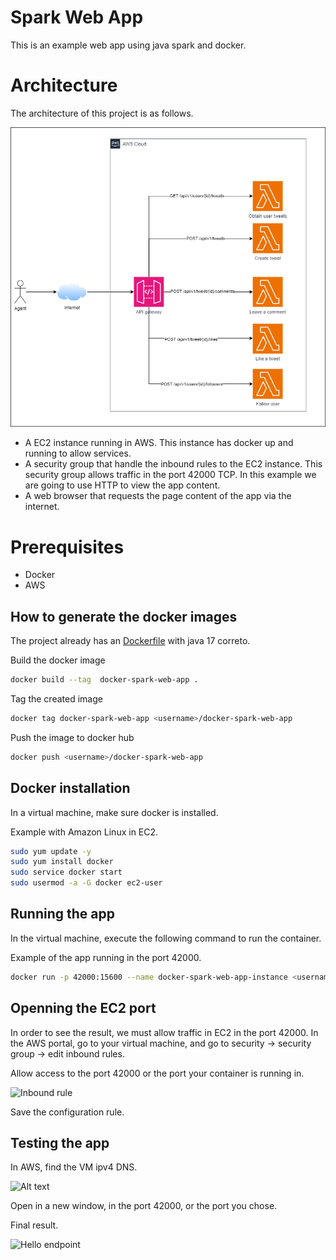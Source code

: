 # Spark Web App

This is an example web app using java spark and docker.

# Architecture

The architecture of this project is as follows.

![Alt text](img/ARCHITECTURE.png)

- A EC2 instance running in AWS. This instance has docker up and running to allow services.
- A security group that handle the inbound rules to the EC2 instance. This security group allows traffic in the port 42000 TCP. In this example we are going to use HTTP to view the app content.
- A web browser that requests the page content of the app via the internet.

# Prerequisites

- Docker
- AWS


## How to generate the docker images

The project already has an [Dockerfile](./Dockerfile) with java 17 correto.

Build the docker image

```bash
docker build --tag  docker-spark-web-app .
```

Tag the created image

```bash
docker tag docker-spark-web-app <username>/docker-spark-web-app
```

Push the image to docker hub

```bash
docker push <username>/docker-spark-web-app
```

## Docker installation

In a virtual machine, make sure docker is installed.

Example with Amazon Linux in EC2.

```bash
sudo yum update -y
sudo yum install docker
sudo service docker start
sudo usermod -a -G docker ec2-user
```

## Running the app

In the virtual machine, execute the following command to run the container.

Example of the app running in the port 42000.

```bash
docker run -p 42000:15600 --name docker-spark-web-app-instance <username>/docker-spark-web-app
```

## Openning the EC2 port

In order to see the result, we must allow traffic in EC2 in the port 42000. In the AWS portal, go to your virtual machine, and go to security -> security group -> edit inbound rules.

Allow access to the port 42000 or the port your container is running in.

![Inbound rule](img/waf.png)

Save the configuration rule.

## Testing the app

In AWS, find the VM ipv4 DNS.

![Alt text](img/vm_dns.png)

Open in a new window, in the port 42000, or the port you chose.

Final result.

![Hello endpoint](img/hello_endpoint.png)
